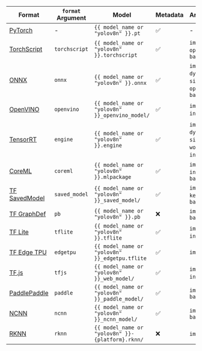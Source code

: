 | Format                                            | `format` Argument | Model                                            | Metadata | Arguments                                                            |
| ------------------------------------------------- | ----------------- | -----------------------------------------------  | -------- | -------------------------------------------------------------------- |
| [PyTorch](https://pytorch.org/)                   | -                 | `{{ model_name or "yolov8n" }}.pt`               | ✅       | -                                                                    |
| [TorchScript](../integrations/torchscript.md)     | `torchscript`     | `{{ model_name or "yolov8n" }}.torchscript`      | ✅       | `imgsz`, `optimize`, `batch`                                         |
| [ONNX](../integrations/onnx.md)                   | `onnx`            | `{{ model_name or "yolov8n" }}.onnx`             | ✅       | `imgsz`, `half`, `dynamic`, `simplify`, `opset`, `batch`             |
| [OpenVINO](../integrations/openvino.md)           | `openvino`        | `{{ model_name or "yolov8n" }}_openvino_model/`  | ✅       | `imgsz`, `half`, `int8`, `batch`                                     |
| [TensorRT](../integrations/tensorrt.md)           | `engine`          | `{{ model_name or "yolov8n" }}.engine`           | ✅       | `imgsz`, `half`, `dynamic`, `simplify`, `workspace`, `int8`, `batch` |
| [CoreML](../integrations/coreml.md)               | `coreml`          | `{{ model_name or "yolov8n" }}.mlpackage`        | ✅       | `imgsz`, `half`, `int8`, `nms`, `batch`                              |
| [TF SavedModel](../integrations/tf-savedmodel.md) | `saved_model`     | `{{ model_name or "yolov8n" }}_saved_model/`     | ✅       | `imgsz`, `keras`, `int8`, `batch`                                    |
| [TF GraphDef](../integrations/tf-graphdef.md)     | `pb`              | `{{ model_name or "yolov8n" }}.pb`               | ❌       | `imgsz`, `batch`                                                     |
| [TF Lite](../integrations/tflite.md)              | `tflite`          | `{{ model_name or "yolov8n" }}.tflite`           | ✅       | `imgsz`, `half`, `int8`, `batch`                                     |
| [TF Edge TPU](../integrations/edge-tpu.md)        | `edgetpu`         | `{{ model_name or "yolov8n" }}_edgetpu.tflite`   | ✅       | `imgsz`                                                              |
| [TF.js](../integrations/tfjs.md)                  | `tfjs`            | `{{ model_name or "yolov8n" }}_web_model/`       | ✅       | `imgsz`, `half`, `int8`, `batch`                                     |
| [PaddlePaddle](../integrations/paddlepaddle.md)   | `paddle`          | `{{ model_name or "yolov8n" }}_paddle_model/`    | ✅       | `imgsz`, `batch`                                                     |
| [NCNN](../integrations/ncnn.md)                   | `ncnn`            | `{{ model_name or "yolov8n" }}_ncnn_model/`      | ✅       | `imgsz`, `half`, `batch`                                             |
| [RKNN](../integrations/rknn.md)                   | `rknn`            | `{{ model_name or "yolov8n" }}-{platform}.rknn/` | ❌       | `imgsz`, `name`                                                      |
